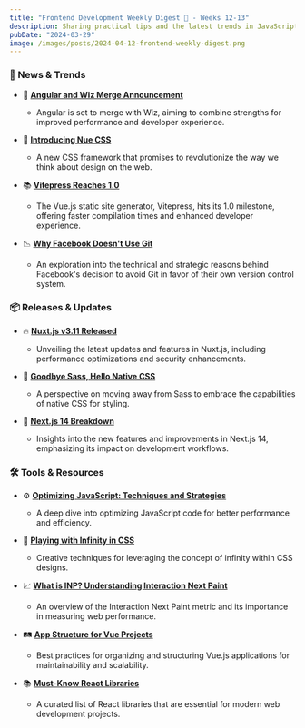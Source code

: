```yaml
---
title: "Frontend Development Weekly Digest 🌸 - Weeks 12-13"
description: Sharing practical tips and the latest trends in JavaScript
pubDate: "2024-03-29"
image: /images/posts/2024-04-12-frontend-weekly-digest.png
---
```


### 🌟 News & Trends

- 🔄 **[Angular and Wiz Merge Announcement](https://rubenperegrina.com/angular-will-be-merged-with-wiz)**

  - Angular is set to merge with Wiz, aiming to combine strengths for improved performance and developer experience.

- 🌱 **[Introducing Nue CSS](https://nuejs.org/blog/introducing-nue-css/)**

  - A new CSS framework that promises to revolutionize the way we think about design on the web.

- 📚 **[Vitepress Reaches 1.0](https://blog.vuejs.org/posts/vitepress-1.0)**

  - The Vue.js static site generator, Vitepress, hits its 1.0 milestone, offering faster compilation times and enhanced developer experience.

- 📉 **[Why Facebook Doesn't Use Git](https://graphite.dev/blog/why-facebook-doesnt-use-git)**
  - An exploration into the technical and strategic reasons behind Facebook's decision to avoid Git in favor of their own version control system.

### 📦 Releases & Updates

- 🔥 **[Nuxt.js v3.11 Released](https://nuxt.com/blog/v3-11)**

  - Unveiling the latest updates and features in Nuxt.js, including performance optimizations and security enhancements.

- 🎨 **[Goodbye Sass, Hello Native CSS](https://dev.to/karsten_biedermann/goodbye-sass-welcome-back-native-css-cf)**

  - A perspective on moving away from Sass to embrace the capabilities of native CSS for styling.

- 🚀 **[Next.js 14 Breakdown](https://focusreactive.com/breaking-down-next-js-14)**
  - Insights into the new features and improvements in Next.js 14, emphasizing its impact on development workflows.

### 🛠 Tools & Resources

- ⚙️ **[Optimizing JavaScript: Techniques and Strategies](https://romgrk.com/posts/optimizing-javascript)**

  - A deep dive into optimizing JavaScript code for better performance and efficiency.

- 🎢 **[Playing with Infinity in CSS](https://codersblock.com/blog/playing-with-infinity-in-css/)**

  - Creative techniques for leveraging the concept of infinity within CSS designs.

- 📈 **[What is INP? Understanding Interaction Next Paint](https://blog.sentry.io/what-is-inp/)**

  - An overview of the Interaction Next Paint metric and its importance in measuring web performance.

- 🛤 **[App Structure for Vue Projects](https://dev.to/jesusantguerrero/app-structure-for-vue-projects-2pbf)**

  - Best practices for organizing and structuring Vue.js applications for maintainability and scalability.

- 📚 **[Must-Know React Libraries](https://dev.to/copilotkit/libraries-you-should-know-if-you-build-with-react-1807)**
  - A curated list of React libraries that are essential for modern web development projects.
